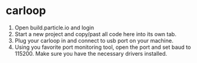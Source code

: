 # carloop
1. Open build.particle.io and login
2. Start a new project and copy/past all code here into its own tab.
3. Plug your carloop in and connect to usb port on your machine.
4. Using you favorite port monitoring tool, open the port and set baud to 115200. Make sure you have the necessary drivers installed.
